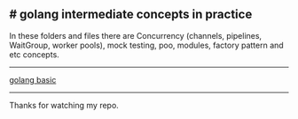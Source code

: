 ## # golang intermediate concepts in practice
In these folders and files there are Concurrency (channels, pipelines, WaitGroup, worker pools), mock testing, poo, modules, factory pattern and etc concepts.

------------
[golang basic](https://github.com/raulcv/go-basic)

------------

Thanks for watching my repo.